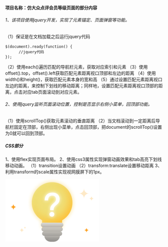 #### 项目名称：仿大众点评会员等级页面的部分内容
###### 1、该项目使用jquery开发，实现了元素锚定、页面弹窗等功能。
（1）保证是在文档加载之后运行jquery代码
```
$(document).ready(function() {
      //jquery代码
});
```
（2）使用each()遍历匹配的导航栏元素，获取对应索引和元素
（3）使用offset().top，offset().left获取匹配元素距离视口顶部和左边的距离
（4）使用width()和height()，获取匹配元素本身的宽和高
（5）通过设置匹配元素距离视口左边的距离，来控制下划线的移动距离；同样地，设置匹配元素距离视口顶部的距离，点击对应tab页面滚动到对应元素。
###### 2、使用jquery监听页面滚动位置，控制是否显示右侧小菜单，回顶部功能。
（1）使用scrollTop()获取元素滚动的垂直距离
（2）当文档滚动到一定距离后导航栏固定在顶部，右侧出现小菜单，点击回顶部，把document的scrollTop()设置为0就可以回到顶部。
##### CSS部分
1、使用flex实现页面布局。
2、使用css3属性实现弹窗动画效果和tab高亮下划线移动动画。
（1）transition设置动画
（2）transform:translate设置移动距离
3、利用transform的scale属性实现视网膜屏下的1px。


![图片](https://github.com/rrbetsy/vip-level/blob/master/image/Group@2x.png?raw=true)
